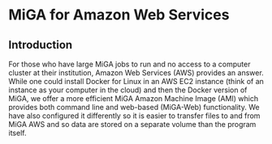 # MiGA for Amazon Web Services

## Introduction
For those who have large MiGA jobs to run and no access to a computer cluster at their institution, Amazon Web Services (AWS) provides an answer. While one could install Docker for Linux in an AWS EC2 instance (think of an instance as your computer in the cloud)  and then the Docker version of MiGA, we offer a more efficient MiGA Amazon Machine Image (AMI) which provides both command line and web-based (MiGA-Web) functionality. We have also configured it differently so it is easier to transfer files to and from MiGA AWS and so data are stored on a separate volume than the program itself.


